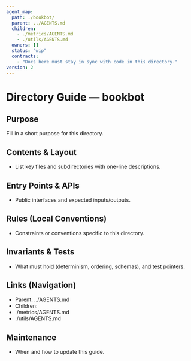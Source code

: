 ```yaml
---
agent_map:
  path: ./bookbot/
  parent: ../AGENTS.md
  children:
    - ./metrics/AGENTS.md
    - ./utils/AGENTS.md
  owners: []
  status: "wip"
  contracts:
    - "Docs here must stay in sync with code in this directory."
version: 2
---
```


# Directory Guide — bookbot

## Purpose
Fill in a short purpose for this directory.

## Contents & Layout
- List key files and subdirectories with one-line descriptions.

## Entry Points & APIs
- Public interfaces and expected inputs/outputs.

## Rules (Local Conventions)
- Constraints or conventions specific to this directory.

## Invariants & Tests
- What must hold (determinism, ordering, schemas), and test pointers.

## Links (Navigation)
- Parent: ../AGENTS.md
- Children:
- ./metrics/AGENTS.md
- ./utils/AGENTS.md

## Maintenance
- When and how to update this guide.
